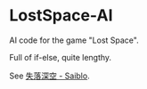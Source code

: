 # LostSpace-AI
AI code for the game "Lost Space".



Full of if-else, quite lengthy.

See [失落深空 - Saiblo](https://www.saiblo.net/game/8?page=1&roomonly=false).

